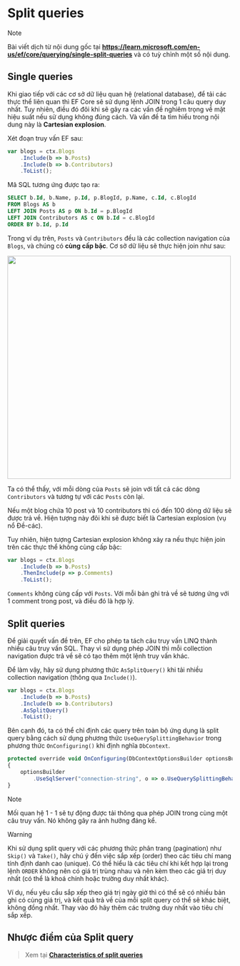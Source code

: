 # Split queries

> [!Note]
> Bài viết dịch từ nội dung gốc tại **https://learn.microsoft.com/en-us/ef/core/querying/single-split-queries** và có tuỳ chỉnh một số nội dung.

## Single queries

Khi giao tiếp với các cơ sở dữ liệu quan hệ (relational database), để tải các thực thể liên quan thì EF Core sẽ sử dụng lệnh JOIN trong 1 câu query duy nhất. Tuy nhiên, điều đó đôi khi sẽ gây ra các vấn đề nghiêm trọng về mặt hiệu suất nếu sử dụng không đúng cách. Và vấn đề ta tìm hiểu trong nội dung này là **Cartesian explosion**.

Xét đoạn truy vấn EF sau:

```js
var blogs = ctx.Blogs
    .Include(b => b.Posts)
    .Include(b => b.Contributors)
    .ToList();
```

Mã SQL tương ứng được tạo ra:

```sql
SELECT b.Id, b.Name, p.Id, p.BlogId, p.Name, c.Id, c.BlogId
FROM Blogs AS b
LEFT JOIN Posts AS p ON b.Id = p.BlogId
LEFT JOIN Contributors AS c ON b.Id = c.BlogId
ORDER BY b.Id, p.Id
```

Trong ví dụ trên, `Posts` và `Contributors` đều là các collection navigation của `Blogs`, và chúng có **cùng cấp bậc**. Cơ sở dữ liệu sẽ thực hiện join như sau:

<img src="https://github.com/user-attachments/assets/b4ba899a-2053-40d7-9437-9306285bcb4f" width="500px" />

Ta có thể thấy, với mỗi dòng của `Posts` sẽ join với tất cả các dòng `Contributors` và tương tự với các `Posts` còn lại.

Nếu một blog chứa 10 post và 10 contributors thì có đến 100 dòng dữ liệu sẽ được trả về. Hiện tượng này đôi khi sẽ được biết là Cartesian explosion (vụ nổ Đề-các).

Tuy nhiên, hiện tượng Cartesian explosion không xảy ra nếu thực hiện join trên các thực thể không cùng cấp bậc:

```js
var blogs = ctx.Blogs
    .Include(b => b.Posts)
    .ThenInclude(p => p.Comments)
    .ToList();
```

`Comments` không cùng cấp với `Posts`. Với mỗi bản ghi trả về sẽ tương ứng với 1 comment trong post, và điều đó là hợp lý.

## Split queries

Để giải quyết vấn đề trên, EF cho phép ta tách câu truy vấn LINQ thành nhiều câu truy vấn SQL. Thay vì sử dụng phép JOIN thì mỗi collection navigation được trả về sẽ có tạo thêm một lệnh truy vấn khác.

Để làm vậy, hãy sử dụng phương thức `AsSplitQuery()` khi tải nhiều collection navigation (thông qua `Include()`).

```js
var blogs = ctx.Blogs
    .Include(b => b.Posts)
    .Include(b => b.Contributors)
    .AsSplitQuery()
    .ToList();
```

Bên cạnh đó, ta có thể chỉ định các query trên toàn bộ ứng dụng là split query bằng cách sử dụng phương thức `UseQuerySplittingBehavior` trong phương thức `OnConfiguring()` khi định nghĩa `DbContext`.

```js
protected override void OnConfiguring(DbContextOptionsBuilder optionsBuilder)
{
    optionsBuilder
        .UseSqlServer("connection-string", o => o.UseQuerySplittingBehavior(QuerySplittingBehavior.SplitQuery));
}
```

> [!Note]
> Mối quan hệ 1 - 1 sẽ tự động được tải thông qua phép JOIN trong cùng một câu truy vấn. Nó không gây ra ảnh hưởng đáng kể.


> [!Warning]
> Khi sử dụng split query với các phương thức phân trang (pagination) như `Skip()` và `Take()`, hãy chú ý đến việc sắp xếp (order) theo các tiêu chí mang tính định danh cao (unique). Có thể hiểu là các tiêu chí khi kết hợp lại trong lệnh `ORDER` không nên có giá trị trùng nhau và nên kèm theo các giá trị duy nhất (có thể là khoá chính hoặc trường duy nhất khác).
>
> Ví dụ, nếu yêu cầu sắp xếp theo giá trị ngày giờ thì có thể sẽ có nhiều bản ghi có cùng giá trị, và kết quả trả về của mỗi split query có thể sẽ khác biệt, không đồng nhất. Thay vào đó hãy thêm các trường duy nhất vào tiêu chí sắp xếp.

## Nhược điểm của Split query

> Xem tại [**Characteristics of split queries**](https://learn.microsoft.com/en-us/ef/core/querying/single-split-queries#characteristics-of-split-queries)
